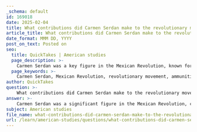 ```yaml
---
_schema: default
id: 169018
date: 2025-02-04
title: What contributions did Carmen Serdan make to the revolutionary movement?
article_title: What contributions did Carmen Serdan make to the revolutionary movement?
date_format: MMM DD, YYYY
post_on_text: Posted on
seo:
  title: QuickTakes | American studies
  page_description: >-
    Carmen Serdan was a key figure in the Mexican Revolution, known for her contributions including the strategic storage of ammunition, active participation in uprisings, and symbolizing women's roles in revolutionary history.
  page_keywords: >-
    Carmen Serdan, Mexican Revolution, revolutionary movement, ammunition storage, women's involvement, Aquiles Serdan, historical narratives, women's empowerment, legacy, resistance
author: QuickTakes
question: >-
    What contributions did Carmen Serdan make to the revolutionary movement?
answer: >-
    Carmen Serdan was a significant figure in the Mexican Revolution, contributing to the revolutionary movement in several impactful ways. As the sister of Aquiles Serdan, a prominent revolutionary leader, Carmen played a crucial role in the events leading up to and during the revolution.\n\n1. **Ammunition Storage and Meeting Place**: Carmen Serdan utilized her family's home in Puebla as a strategic location for storing ammunition and as a meeting place for revolutionary leaders and activists. This house became a hub for planning and coordinating revolutionary activities, highlighting her active involvement in the logistics of the movement.\n\n2. **Participation in Revolutionary Activities**: During the November 1910 uprising, Carmen was directly involved in the armed resistance against the government of Porfirio Díaz. Her participation was not merely supportive; she took on a leadership role, demonstrating her commitment to the revolutionary cause and her ability to mobilize others.\n\n3. **Symbol of Women's Involvement**: Carmen Serdan's actions exemplify the critical yet often overlooked roles that women played in the Mexican Revolution. Her story challenges traditional narratives that primarily focus on male figures, emphasizing the importance of recognizing women's contributions to historical movements. This reframing of history is essential for understanding the full scope of the revolution and the diverse actors involved.\n\n4. **Legacy and Recognition**: The legacy of Carmen Serdan extends beyond her immediate contributions. She has become a symbol of women's empowerment and resistance in Mexico, inspiring future generations to acknowledge and celebrate the roles of women in revolutionary movements. Her story is a reminder of the need to include women's voices in historical narratives, which have often marginalized their contributions.\n\nIn summary, Carmen Serdan's contributions to the revolutionary movement were multifaceted, encompassing logistical support, active participation in uprisings, and serving as a symbol of women's roles in history. Her involvement highlights the significant impact women had during the Mexican Revolution and the importance of recognizing their contributions in shaping historical narratives.
subject: American studies
file_name: what-contributions-did-carmen-serdan-make-to-the-revolutionary-movement.md
url: /learn/american-studies/questions/what-contributions-did-carmen-serdan-make-to-the-revolutionary-movement
---
```


&nbsp;